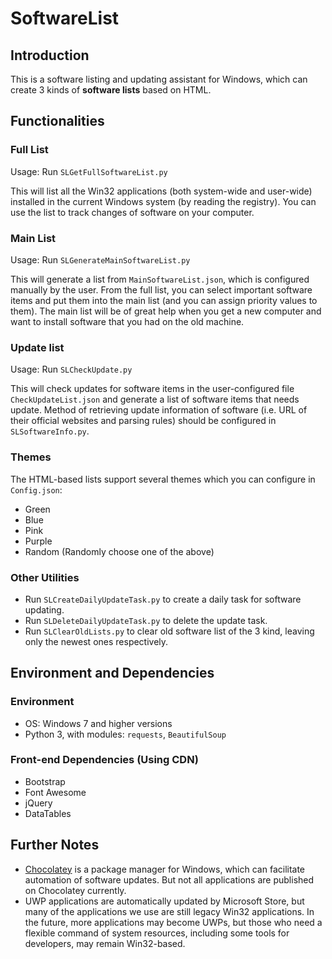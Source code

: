 # SoftwareList

## Introduction
This is a software listing and updating assistant for Windows, which can create 3 kinds of **software lists** based on HTML.

## Functionalities
### Full List
Usage: Run `SLGetFullSoftwareList.py`

This will list all the Win32 applications (both system-wide and user-wide) installed in the current Windows system (by reading the registry). You can use the list to track changes of software on your computer.

### Main List
Usage: Run `SLGenerateMainSoftwareList.py`

This will generate a list from `MainSoftwareList.json`, which is configured manually by the user. From the full list, you can select important software items and put them into the main list (and you can assign priority values to them). The main list will be of great help when you get a new computer and want to install software that you had on the old machine.

### Update list
Usage: Run `SLCheckUpdate.py`

This will check updates for software items in the user-configured file `CheckUpdateList.json` and generate a list of software items that needs update. Method of retrieving update information of software (i.e. URL of their official websites and parsing rules) should be configured in `SLSoftwareInfo.py`.

### Themes
The HTML-based lists support several themes which you can configure in `Config.json`:
- Green
- Blue
- Pink
- Purple
- Random (Randomly choose one of the above)

### Other Utilities
- Run `SLCreateDailyUpdateTask.py` to create a daily task for software updating.
- Run `SLDeleteDailyUpdateTask.py` to delete the update task.
- Run `SLClearOldLists.py` to clear old software list of the 3 kind, leaving only the newest ones respectively.

## Environment and Dependencies
### Environment
- OS: Windows 7 and higher versions
- Python 3, with modules: `requests`, `BeautifulSoup`

### Front-end Dependencies (Using CDN)
- Bootstrap
- Font Awesome
- jQuery
- DataTables

## Further Notes
- [Chocolatey](https://chocolatey.org/) is a package manager for Windows, which can facilitate automation of software updates. But not all applications are published on Chocolatey currently.
- UWP applications are automatically updated by Microsoft Store, but many of the applications we use are still legacy Win32 applications. In the future, more applications may become UWPs, but those who need a flexible command of system resources, including some tools for developers, may remain Win32-based.
